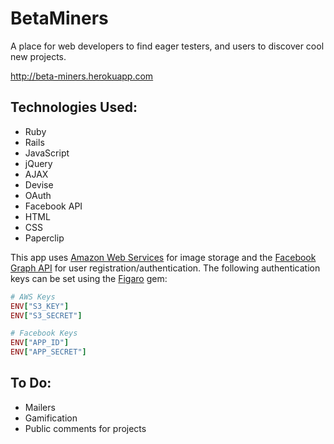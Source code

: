 BetaMiners
==========
A place for web developers to find eager testers, and users to discover cool new projects.

http://beta-miners.herokuapp.com

Technologies Used:
------------------
- Ruby
- Rails
- JavaScript
- jQuery
- AJAX
- Devise
- OAuth
- Facebook API
- HTML
- CSS
- Paperclip

This app uses [Amazon Web Services](http://aws.amazon.com/s3/) for image storage and the [Facebook Graph API](https://developers.facebook.com/docs/reference/api/) for user registration/authentication. The following authentication keys can be set using the [Figaro](https://github.com/laserlemon/figaro) gem:

```ruby
# AWS Keys
ENV["S3_KEY"]
ENV["S3_SECRET"]

# Facebook Keys
ENV["APP_ID"]
ENV["APP_SECRET"]
```

To Do:
------
- Mailers
- Gamification
- Public comments for projects